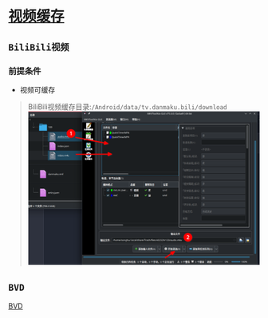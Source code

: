 # [视频缓存](../README.md)

## `BiliBili视频`

### 前提条件

- 视频可缓存

> BiliBili视频缓存目录:`/Android/data/tv.danmaku.bili/download`
![](./Screenshot_20230730_221301.png)

## `BVD`
[BVD]()
